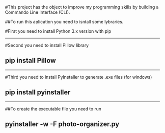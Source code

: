 #This project has the object to improve my programming skills by building a Commando Line Interface (CLI).

##To run this aplication you need to isntall some lybraries. 

#First you need to install Python 3.x version with pip

---
#Second you need to install Pillow library

pip install Pillow
---

---
#Third you need to install PyInstaller to generate .exe files (for windows)

pip install pyinstaller
---

---
##To create the executable file you need to run


pyinstaller -w -F photo-organizer.py
---